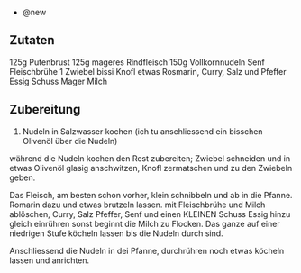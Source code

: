 - @new

## Zutaten
125g Putenbrust
125g mageres Rindfleisch
150g Vollkornnudeln
Senf
Fleischbrühe
1 Zwiebel
bissi Knofl
etwas Rosmarin, Curry, Salz und Pfeffer
Essig
Schuss Mager Milch

## Zubereitung
1. Nudeln in Salzwasser kochen (ich tu anschliessend ein bisschen Olivenöl über die Nudeln)

während die Nudeln kochen den Rest zubereiten;
Zwiebel schneiden und in etwas Olivenöl glasig anschwitzen, Knofl zermatschen und zu den Zwiebeln geben.

Das Fleisch, am besten schon vorher, klein schnibbeln und ab in die Pfanne. Romarin dazu und etwas brutzeln lassen.
mit Fleischbrühe und Milch ablöschen, Curry, Salz Pfeffer, Senf und einen KLEINEN Schuss Essig hinzu gleich einrühren sonst beginnt die Milch zu Flocken. Das ganze auf einer niedrigen Stufe köcheln lassen bis die Nudeln durch sind.

Anschliessend die Nudeln in dei Pfanne, durchrühren noch etwas köcheln lassen und anrichten.
